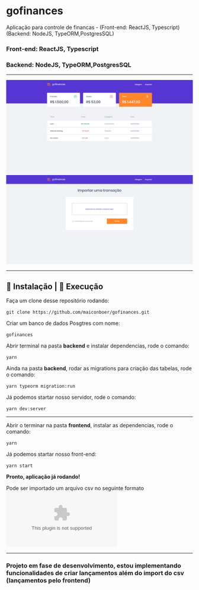 # gofinances
Aplicação para controle de financas - (Front-end: ReactJS, Typescript) (Backend: NodeJS, TypeORM,PostgresSQL)


### Front-end: ReactJS, Typescript
### Backend: NodeJS, TypeORM,PostgresSQL

----------------------------------------------------

<p align="center">
<img src=".github/image1.png" width=800">
<img src=".github/image2.png" width=800">
</p>

----------------------------------------------------

## 👷 Instalação | 🚀 Execução

Faça um clone desse repositório rodando:

    git clone https://github.com/maiconboer/gofinances.git


Criar um banco de dados Posgtres com nome: 

    gofinances

Abrir terminal na pasta **backend** e instalar dependencias, rode o comando:

    yarn

Ainda na pasta **backend**, rodar as migrations para criação das tabelas, rode o comando:

    yarn typeorm migration:run

Já podemos startar nosso servidor, rode o comando:

    yarn dev:server

----------------------------------------------------

Abrir o terminar na pasta **frontend**, instalar as dependencias, rode o comando:

    yarn

Já podemos startar nosso front-end:

    yarn start

**Pronto, aplicação já rodando!**

Pode ser importado um arquivo csv no seguinte formato ![lancamentos.csv](https://github.com/maiconboer/gofinances/blob/master/.github/lancamentos.csv)

----------------------------------------------------

### Projeto em fase de desenvolvimento, estou implementando funcionalidades de criar lançamentos além do import do csv (lançamentos pelo frontend)
